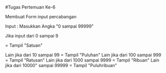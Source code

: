 #Tugas Pertemuan Ke-6

Membuat Form input percabangan

Input : Masukkan Angka "0 sampai 99999"

Jika input dari 0 sampai 9

= Tampil "Satuan"


Lain jika dari 10 sampai 99
= Tampil "Puluhan"
Lain jika dari 100 sampai 999
= Tampil "Ratusan"
Lain jika dari 1000 sampai 9999
= Tampil "Ribuan"
Lain jika dari 10000" sampai 99999
= Tampil "Puluhribuan"

